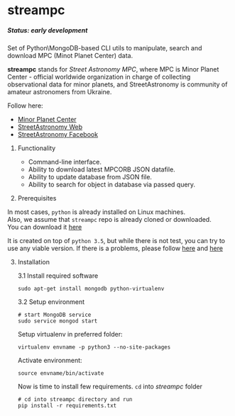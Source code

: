 # streampc

##### Status:  early development

Set of Python\MongoDB-based CLI utils to manipulate, search and download MPC (Minot Planet Center) data.
 
**streampc** stands for _Street Astronomy MPC_, where MPC is Minor Planet Center - official worldwide organization in charge of collecting observational data for minor planets,
and StreetAstronomy is community of amateur astronomers from Ukraine.

Follow here:

* [Minor Planet Center](http://www.minorplanetcenter.net/iau/mpc.html)
* [StreetAstronomy Web](http://www.streetastronomy.com.ua/)
* [StreetAstronomy Facebook](https://www.facebook.com/groups/street.astronomy/)

1. Functionality
    * Command-line interface.
    * Ability to download latest MPCORB JSON datafile.
    * Ability to update database from JSON file.
    * Ability to search for object in database via passed query.
    
2. Prerequisites

In most cases, `python` is already installed on Linux machines.   
Also, we assume that `streampc` repo is already cloned or downloaded.    
You can download it [here](https://github.com/semolex/streampc/archive/master.zip)
    
    
It is created on top of `python 3.5`, but while there is not test, you can try to use any viable version.  If there is a problems, please follow [here](https://wiki.python.org/moin/BeginnersGuide/Download) and [here](https://help.github.com/articles/cloning-a-repository/)
    
3. Installation
    
    3.1 Install required software 
    
    ```sudo apt-get install mongodb python-virtualenv```
    
    3.2 Setup environment
    
    ```
    # start MongoDB service
    sudo service mongod start
    ```
    Setup virtualenv in preferred folder:
    ```
    virtualenv envname -p python3 --no-site-packages
    ```
    Activate environment:
    ```
    source envname/bin/activate
    ```
    Now is time to install few requirements.
    `cd` into *streampc* folder
    ```
    # cd into streampc directory and run
    pip install -r requirements.txt
    ```

